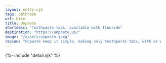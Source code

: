 ```yaml
---
layout: entry.njk
tags: bathroom
url: bite
title: Unpaste
shortdesc: "Toothpaste tabs, available with fluoride"
destination: "https://unpaste.us/"
image: "/assets/unpaste.jpeg"
review: "Unpaste keep it simple, making only toothpaste tabs, with or without fluoride, in compostable packets."
---
```

{%- include "detail.njk" %}

